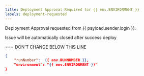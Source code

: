 ```yaml
---
title: Deployment Approval Required for {{ env.ENVIRONMENT }}
labels: deployment-requested
---
```


Deployment Approval requested from {{ payload.sender.login }}.

Issue will be automatically closed after success deploy

=== DON'T CHANGE BELOW THIS LINE
```json target_payload
{
    "runNumber":  {{ env.RUNNUMBER }},
    "environment": "{{ env.ENVIRONMENT }}"
}
```
